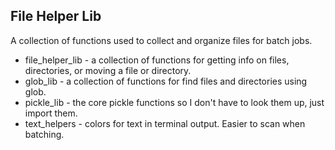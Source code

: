 ## File Helper Lib

A collection of functions used to collect and organize files for batch jobs.

* file_helper_lib - a collection of functions for getting info on files, directories, or moving a file or directory.  
* glob_lib - a collection of functions for find files and directories using glob.
* pickle_lib - the core pickle functions so I don't have to look them up, just import them.
* text_helpers - colors for text in terminal output. Easier to scan when batching.
